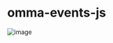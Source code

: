 # omma-events-js
![image](https://user-images.githubusercontent.com/88943961/159604080-7b6bf784-3361-4a7e-8902-6ae276831c9e.png)
